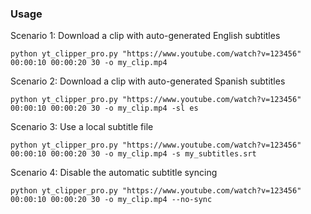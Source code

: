 ### Usage

  Scenario 1: Download a clip with auto-generated English subtitles

`python yt_clipper_pro.py "https://www.youtube.com/watch?v=123456" 00:00:10 00:00:20 30 -o my_clip.mp4`

  Scenario 2: Download a clip with auto-generated Spanish subtitles

`python yt_clipper_pro.py "https://www.youtube.com/watch?v=123456" 00:00:10 00:00:20 30 -o my_clip.mp4 -sl es`

  Scenario 3: Use a local subtitle file 

`python yt_clipper_pro.py "https://www.youtube.com/watch?v=123456" 00:00:10 00:00:20 30 -o my_clip.mp4 -s my_subtitles.srt`

  Scenario 4: Disable the automatic subtitle syncing

`python yt_clipper_pro.py "https://www.youtube.com/watch?v=123456" 00:00:10 00:00:20 30 -o my_clip.mp4 --no-sync`
